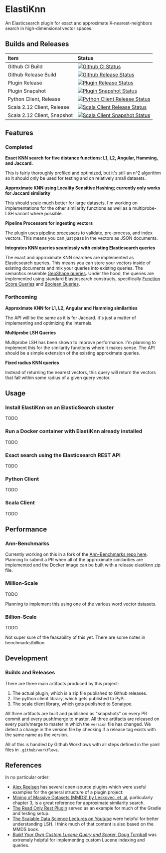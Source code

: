 # ElastiKnn 

An Elasticsearch plugin for exact and approximate K-nearest-neighbors search in high-dimensional vector spaces.

## Builds and Releases

|Item|Status|
|:--|:--|
|Github CI Build| [![Github CI Status][Badge-Github-CI]][Link-Github-CI]|
|Github Release Build| [![Github Release Status][Badge-Github-Release]][Link-Github-Release]|
|Plugin Release| [![Plugin Release Status][Badge-Plugin-Release]][Link-Plugin-Release]|
|Plugin Snapshot| [![Plugin Snapshot Status][Badge-Plugin-Snapshot]][Link-Plugin-Snapshot]|
|Python Client, Release| [![Python Client Release Status][Badge-Python-Release]][Link-Python-Release]|
|Scala 2.12 Client, Release| [![Scala Client Release Status][Badge-Scala-Release]][Link-Scala-Release]|
|Scala 2.12 Client, Snapshot| [![Scala Client Snapshot Status][Badge-Scala-Snapshot]][Link-Scala-Snapshot]|

## Features

### Completed

**Exact KNN search for five distance functions: L1, L2, Angular, Hamming, and Jaccard.**

This is fairly thoroughly profiled and optimized, but it's still an n^2 algorithm so it should only be used for testing 
and on relatively small datasets.

**Approximate KNN using Locality Sensitive Hashing; currently only works for Jaccard similarity**

This should scale much better for large datasets. I'm working on implementations for the other similarity functions as
well as a multiprobe-LSH variant where possible.

**Pipeline Processors for ingesting vectors**

The plugin uses [pipeline processors](https://www.elastic.co/guide/en/elasticsearch/reference/current/pipeline-processor.html) 
to validate, pre-process, and index vectors. This means you can just pass in the vectors as JSON documents.

**Integrates KNN queries seamlessly with existing Elasticsearch queries**

The exact and approximate KNN searches are implemented as Elasticsearch queries. This means you can store your vectors
inside of existing documents and mix your queries into existing queries. The semantics resemble 
[GeoShape queries](https://www.elastic.co/guide/en/elasticsearch/reference/current/query-dsl-geo-shape-query.html).
Under the hood, the queries are implemented using standard Elasticsearch constructs, specifically 
[Function Score Queries](https://www.elastic.co/guide/en/elasticsearch/reference/current/query-dsl-function-score-query.html)
and [Boolean Queries](https://www.elastic.co/guide/en/elasticsearch/reference/current/query-dsl-bool-query.html).

### Forthcoming

**Approximate KNN for L1, L2, Angular and Hamming similarities**

The API will be the same as it is for Jaccard. It's just a matter of implementing and optimizing the internals.

**Multiprobe LSH Queries**

Multiprobe LSH has been shown to improve performance. I'm planning to implement this for the similarity functions where
it makes sense. The API should be a simple extension of the existing approximate queries.

**Fixed radius KNN queries**

Instead of returning the nearest vectors, this query will return the vectors that fall within some radius of a given
query vector.

## Usage

### Install ElastiKnn on an ElasticSearch cluster

TODO

### Run a Docker container with ElastiKnn already installed

TODO

### Exact search using the Elasticsearch REST API

TODO

### Python Client

TODO

### Scala Client

TODO

## Performance

### Ann-Benchmarks

Currently working on this in a fork of the [Ann-Benchmarks repo here](https://github.com/alexklibisz/ann-benchmarks).
Planning to submit a PR when all of the approximate similarities are implemented and the Docker image can be built with
a release elastiknn zip file. 

### Million-Scale

TODO

Planning to implement this using one of the various word vector datasets.

### Billion-Scale

TODO

Not super sure of the feasability of this yet. There are some notes in benchmarks/billion.

## Development

### Builds and Releases

There are three main artifacts produced by this project:

1. The actual plugin, which is a zip file published to Github releases.
2. The python client library, which gets published to PyPi.
3. The scala client library, which gets published to Sonatype.

All three artifacts are built and published as "snapshots" on every PR commit and every push/merge to master. All three
artifacts are released on every push/merge to master in which the `version` file has changed. We detect a change in the
version file by checking if a release tag exists with the same name as the version.

All of this is handled by Github Workflows with all steps defined in the yaml files in `.github/workflows`.

## References

In no particular order:

- [Alex Reelsen](https://github.com/spinscale) has several open-source plugins which were useful examples for the general structure of a plugin project: 
- [Mining of Massive Datasets (MMDS) by Leskovec, et. al](http://www.mmds.org/), particularly chapter 3, is a great reference for approximate similarity search.
- [The Read Only Rest Plugin](https://github.com/sscarduzio/elasticsearch-readonlyrest-plugin) served as an example for much of the Gradle and testing setup.
- [The Scalable Data Science Lectures on Youtube](https://www.youtube.com/playlist?list=PLbRMhDVUMngekIHyLt8b_3jQR7C0KUCul) were helpful for better understanding LSH. I think much of that content is also based on the MMDS book.
- [_Build Your Own Custom Lucene Query and Scorer_, Doug Turnball](https://opensourceconnections.com/blog/2014/01/20/build-your-own-custom-lucene-query-and-scorer/) was extremely helpful
for implementing custom Lucene indexing and queries.

<!-- Links -->

[Link-Github-CI]: https://github.com/alexklibisz/elastiknn/actions?query=workflow%3ACI
[Link-Github-Release]: https://github.com/alexklibisz/elastiknn/actions?query=workflow%3ARelease
[Link-Plugin-Release]: https://github.com/alexklibisz/elastiknn/releases/latest
[Link-Plugin-Snapshot]: https://github.com/alexklibisz/elastiknn/releases
[Link-Python-Release]: https://pypi.org/project/elastiknn-client/
[Link-Scala-Release]: https://search.maven.org/search?q=g:com.klibisz.elastiknn
[Link-Scala-Snapshot]: https://oss.sonatype.org/#nexus-search;quick~com.klibisz.elastiknn

[Badge-Github-CI]: https://img.shields.io/github/workflow/status/alexklibisz/elastiknn/CI?style=for-the-badge "Github CI Workflow"
[Badge-Github-Release]: https://img.shields.io/github/workflow/status/alexklibisz/elastiknn/Release?style=for-the-badge "Github Release Workflow"
[Badge-Plugin-Release]: https://img.shields.io/github/v/release/alexklibisz/elastiknn?style=for-the-badge "Plugin Release"
[Badge-Plugin-Snapshot]: https://img.shields.io/github/v/release/alexklibisz/elastiknn?include_prereleases&style=for-the-badge "Plugin Snapshot"
[Badge-Python-Release]: https://img.shields.io/pypi/v/elastiknn-client?style=for-the-badge "Python Release"
[Badge-Scala-Release]: https://img.shields.io/nexus/r/com.klibisz.elastiknn/client-elastic4s_2.12?server=https%3A%2F%2Foss.sonatype.org&style=for-the-badge
[Badge-Scala-Snapshot]: https://img.shields.io/nexus/s/com.klibisz.elastiknn/client-elastic4s_2.12?server=https%3A%2F%2Foss.sonatype.org&style=for-the-badge
